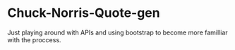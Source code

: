 # Chuck-Norris-Quote-gen
Just playing around with APIs and using bootstrap to become more familliar with the proccess.
